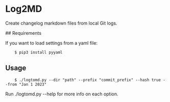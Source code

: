 # Log2MD

Create changelog markdown files from local Git logs.


## Requirements

If you want to load settings from a yaml file:

```cli
    $ pip3 install pyyaml 
```

## Usage

```cli
    $ ./logtomd.py --dir "path" --prefix "commit_prefix" --hash true --from "Jan 1 2023"
```

Run ./logtomd.py --help for more info on each option.